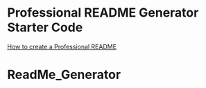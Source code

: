 # Professional README Generator Starter Code

[How to create a Professional README](https://coding-boot-camp.github.io/full-stack/github/professional-readme-guide)
# ReadMe_Generator
